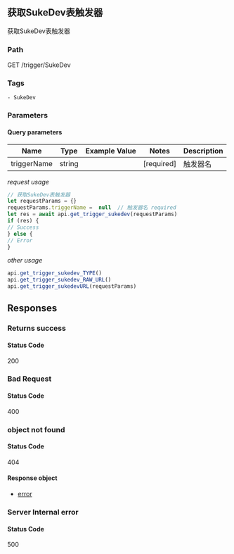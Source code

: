 ## 获取SukeDev表触发器

获取SukeDev表触发器
### Path
GET /trigger/SukeDev

### Tags
    - SukeDev
### Parameters

#### Query parameters

| Name | Type | Example Value | Notes | Description |
| ---- | ---- | ------------- | -------- | ----------- |
| triggerName | string |  |  [required]  | 触发器名 |

*request usage*
```javascript
// 获取SukeDev表触发器
let requestParams = {}
requestParams.triggerName =  null  // 触发器名 required
let res = await api.get_trigger_sukedev(requestParams)
if (res) {
// Success
} else {
// Error
}
```
*other usage*
```javascript
api.get_trigger_sukedev_TYPE()
api.get_trigger_sukedev_RAW_URL()
api.get_trigger_sukedevURL(requestParams)
```

## Responses
### Returns success

#### Status Code
200



### Bad Request

#### Status Code
400



### object not found

#### Status Code
404


#### Response object
* [error](../models/error.md)

### Server Internal error

#### Status Code
500



